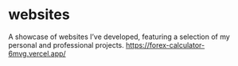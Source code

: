 # websites
A showcase of websites I’ve developed, featuring a selection of my personal and professional projects.
https://forex-calculator-6mvg.vercel.app/
